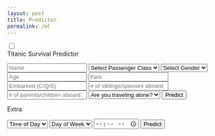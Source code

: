 ```yaml
---
layout: post
title: Predictor
permalink: /ml
---
```

<html lang="en">
<head>
    <title>Slide Navbar</title>
    <link rel="stylesheet" type="text/css" href="ml-styles.css">
</head>
<body>
    <div class="main">        
        <input type="checkbox" id="chk" aria-hidden="true">
        <div class="signup">
            <form id="titanic-form">
                <label for="chk" aria-hidden="true">Titanic Survival Predictor</label>
                <p id="result" aria-hidden="true"></p>
                <input id="Name" placeholder="Name" required="">
                <select id="pclass">
                    <option disabled selected>Select Passenger Class</option>
                    <option value="1">1st Class</option>
                    <option value="2">2nd Class</option>
                    <option value="3">3rd Class</option>
                </select>
                <select id="sex">
                    <option disabled selected>Select Gender</option>
                    <option value="male">Male</option>
                    <option value="female">Female</option>
                </select>
                <input id="age" placeholder="Age" required="">
                <input id="fare" placeholder="Fare" required="">
                <input id="embarked" placeholder="Embarked (C/Q/S)" required="">
                <input id="sibsp" placeholder="# of siblings/spouses aboard">
                <input id="parch" placeholder="# of parents/children aboard">
                <select id="alone">
                    <option disabled selected>Are you traveling alone?</option>
                    <option value="True">Yes</option>
                    <option value="False">No</option>
                </select>
                <button type="button" onclick="mltitanic()">Predict</button>
            </form>
        </div>
        <div class="login">
            <form id="extra-form">
                <label for="chk" aria-hidden="true">Extra</label>
                <p id="resultx" aria-hidden="true"></p>
                <select id="TimeOfDay">
                    <option disabled selected>Time of Day</option>
                    <option value="morning">Morning</option>
                    <option value="afternoon">Afternoon</option>
                </select>
                <select id="DayOfWeek">
                    <option disabled selected>Day of Week</option>
                    <option value="weekend">Weekend</option>
                    <option value="weekday">Weekday</option>
                </select>
                <input type="time" id="time" name="time">
                <button type="button" onclick="extra()">Predict</button>
            </form>
        </div>
    </div>
<script>
    function mltitanic() {
        var dom = document.getElementById('result');
        var name = document.getElementById('Name').value;
        var pclass = document.getElementById('pclass').value;
        var sex = document.getElementById('sex').value;
        var age = document.getElementById('age').value;
        var fare = document.getElementById('fare').value;
        var embarked = document.getElementById('embarked').value;
        var sibsp = document.getElementById('sibsp').value;
        var parch = document.getElementById('parch').value;
        var alone = document.getElementById('alone').value;
        var passenger = {
            name: name,
            pclass: pclass,
            sex: sex,
            age: age,
            fare: fare,
            embarked: embarked,
            sibsp: sibsp,
            parch: parch,
            alone: alone
        };
        var url = 'http://127.0.0.1:8086/api/titanic/predict';
        var json = JSON.stringify(passenger);
        const authOptions = {
            method: 'POST',
            headers: { 'Content-Type': 'application/json' },
            body: json,
            credentials: 'include'
        };
        fetch(url, authOptions)
            .then(response => response.json())
            .then(data => {
                console.log('success', data);
                dom.innerText = "Survival Probability: " + data["Survival probability"];
            })
            .catch(error => {
                console.error('error', error);
                dom.innerText = "Error occurred";
            });
    }
    function extra() {
        var dom = document.getElementById('resultx');
        var TimeOfDay = document.getElementById('TimeOfDay').value;
        var DayOfWeek = document.getElementById('DayOfWeek').value;
        var time = document.getElementById('time').value;
        var payload = {
            TimeOfDay: TimeOfDay,
            DayOfWeek: DayOfWeek,
            time: time
        };
        var url = 'http://127.0.0.1:8086/api/titanic/';
        var json = JSON.stringify(payload);
        const authOptions = {
            method: 'POST',
            headers: { 'Content-Type': 'application/json' },
            body: json,
            credentials: 'include'
        };
        fetch(url, authOptions)
            .then(response => response.json())
            .then(data => {
                console.log('success', data);
                dom.innerText = "Result: " + data["Result"];
            })
            .catch(error => {
                console.error('error', error);
                dom.innerText = "Error occurred";
            });
    }
</script>
</body>
</html>
